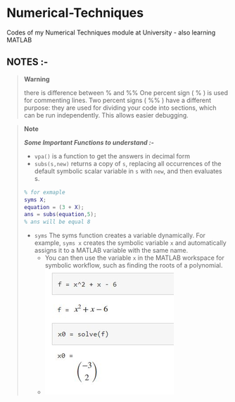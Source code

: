 # Numerical-Techniques
Codes of my Numerical Techniques module at University - also learning MATLAB


## NOTES :-
> **Warning**
>
> there is difference between % and %% 
> One percent sign ( % ) is used for commenting lines. Two percent signs ( %% ) have a different purpose: they are used for dividing your code into sections, which can be run independently. This allows easier debugging.

> **Note**
>
> ***Some Important Functions to understand :-***
>
> - `vpa()` is a function to get the answers in decimal form
> - `subs(s,new)` returns a copy of `s`, replacing all occurrences of the default symbolic scalar variable in `s` with `new`, and then evaluates s.
> ```matlab
> % for exmaple
> syms X;
> equation = (3 + X);
> ans = subs(equation,5);
> % ans will be equal 8
> ```
> - `syms` The syms function creates a variable dynamically. For example, `syms x` creates the symbolic variable `x` and automatically assigns it to a MATLAB variable with the same name.
>   - You can then use the variable `x` in the MATLAB workspace for symbolic workflow, such as finding the roots of a polynomial.
>   - ![Example](images/solveExample.jpg)
